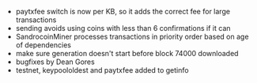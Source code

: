 * paytxfee switch is now per KB, so it adds the correct fee for large transactions
* sending avoids using coins with less than 6 confirmations if it can
* SandrocoinMiner processes transactions in priority order based on age of dependencies
* make sure generation doesn't start before block 74000 downloaded
* bugfixes by Dean Gores
* testnet, keypoololdest and paytxfee added to getinfo
